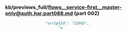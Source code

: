 ### kb/previews_full/flows__service-first__master-only@auth.har.part088.md (part 002)

```md
                  "scriptId": "12665",
                        "u
```

```
